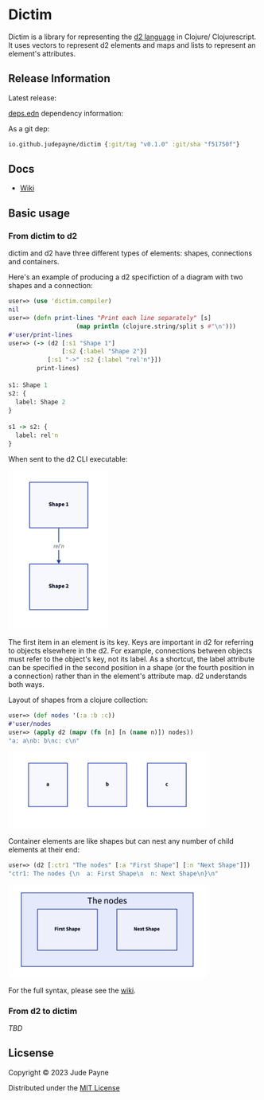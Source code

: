 # Dictim

Dictim is a library for representing the [d2 language](https://github.com/terrastruct/d2) in Clojure/ Clojurescript. It uses vectors to represent d2 elements and maps and lists to represent an element's attributes.

## Release Information

Latest release:

[deps.edn](https://clojure.org/reference/deps_and_cli) dependency information:

As a git dep:

```clojure
io.github.judepayne/dictim {:git/tag "v0.1.0" :git/sha "f51750f"}
``` 


## Docs

* [Wiki](https://github.com/judepayne/dictim/wiki)


## Basic usage

### From dictim to d2

dictim and d2 have three different types of elements: shapes, connections and containers.

Here's an example of producing a d2 specifiction of a diagram with two shapes and a connection:

```clojure
user=> (use 'dictim.compiler)
nil
user=> (defn print-lines "Print each line separately" [s]
                   (map println (clojure.string/split s #"\n")))
#'user/print-lines
user=> (-> (d2 [:s1 "Shape 1"]
               [:s2 {:label "Shape 2"}]
	       [:s1 "->" :s2 {:label "rel'n"}])
	    print-lines)
	    
s1: Shape 1
s2: {
  label: Shape 2
}

s1 -> s2: {
  label: rel'n
}
```

When sent to the d2 CLI executable:

<img src="img/ex1.png" width="200">

The first item in an element is its key. Keys are important in d2 for referring to objects elsewhere in the d2. For example, connections between objects must refer to the object's key, not its label.
As a shortcut, the label attribute can be specified in the second position in a shape (or the fourth position in a connection) rather than in the element's attribute map. d2 understands both ways.

Layout of shapes from a clojure collection:

```clojure
user=> (def nodes '(:a :b :c))
#'user/nodes
user=> (apply d2 (mapv (fn [n] [n (name n)]) nodes))
"a: a\nb: b\nc: c\n"
```

<img src="img/ex2.png" width="400">


Container elements are like shapes but can nest any number of child elements at their end:

```clojure
user=> (d2 [:ctr1 "The nodes" [:a "First Shape"] [:n "Next Shape"]])
"ctr1: The nodes {\n  a: First Shape\n  n: Next Shape\n}\n"
```

<img src="img/ex3.png" width="400">


For the full syntax, please see the [wiki](https://github.com/judepayne/dictim/wiki).


### From d2 to dictim


*TBD*


## Licsense

Copyright © 2023 Jude Payne

Distributed under the [MIT License](http://opensource.org/licenses/MIT)
